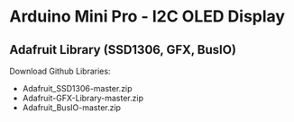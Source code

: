 # Arduino Mini Pro - I2C OLED Display

## Adafruit Library (SSD1306, GFX, BusIO)

Download Github Libraries:

* Adafruit_SSD1306-master.zip
* Adafruit-GFX-Library-master.zip
* Adafruit_BusIO-master.zip
